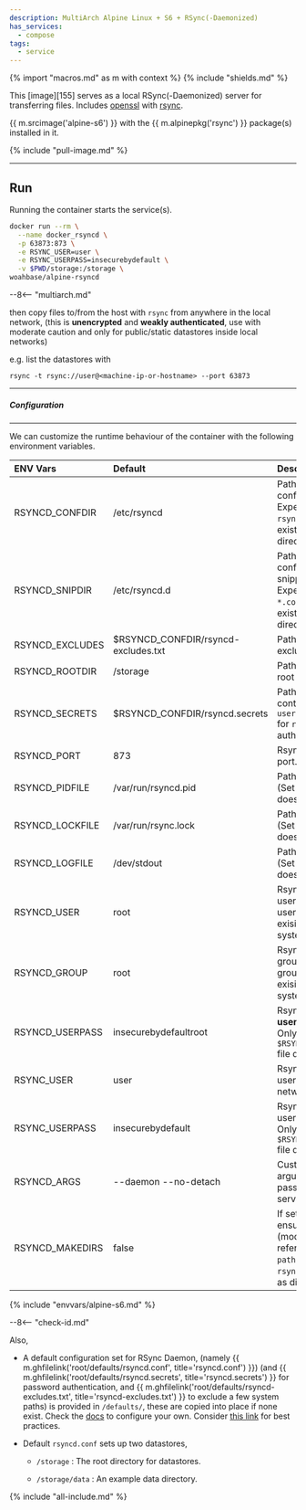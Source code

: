 ```yaml
---
description: MultiArch Alpine Linux + S6 + RSync(-Daemonized)
has_services:
  - compose
tags:
  - service
---
```


{% import "macros.md" as m with context %}
{% include "shields.md" %}

This [image][155] serves as a local RSync(-Daemonized) server for
transferring files. Includes [openssl][2] with [rsync][1].

{{ m.srcimage('alpine-s6') }} with the {{ m.alpinepkg('rsync') }}
package(s) installed in it.

{% include "pull-image.md" %}

---
Run
---

Running the container starts the service(s).

``` sh
docker run --rm \
  --name docker_rsyncd \
  -p 63873:873 \
  -e RSYNC_USER=user \
  -e RSYNC_USERPASS=insecurebydefault \
  -v $PWD/storage:/storage \
woahbase/alpine-rsyncd
```

--8<-- "multiarch.md"

then copy files to/from the host with `rsync` from anywhere in the
local network, (this is **unencrypted** and **weakly
authenticated**, use with moderate caution and only for
public/static datastores inside local networks)

e.g. list the datastores with

```
rsync -t rsync://user@<machine-ip-or-hostname> --port 63873
```

---
##### Configuration
---

We can customize the runtime behaviour of the container with the
following environment variables.

| ENV Vars          | Default                             | Description
| :---              | :---                                | :---
| RSYNCD_CONFDIR    | /etc/rsyncd                         | Path to configuration dir. Expects `rsyncd.conf` to exist in this directory.
| RSYNCD_SNIPDIR    | /etc/rsyncd.d                       | Path to configuration snippets dir. Expects `*.inc` or `*.conf` files to exist in this directory.
| RSYNCD_EXCLUDES   | $RSYNCD_CONFDIR/rsyncd-excludes.txt | Path to default excludes file.
| RSYNCD_ROOTDIR    | /storage                            | Path to datastores root directory.
| RSYNCD_SECRETS    | $RSYNCD_CONFDIR/rsyncd.secrets      | Path to file containing `username:password` for `rsync` weak authentication.
| RSYNCD_PORT       | 873                                 | Rsyncd default port.
| RSYNCD_PIDFILE    | /var/run/rsyncd.pid                 | Path to PID file. (Set only if file does not exist.)
| RSYNCD_LOCKFILE   | /var/run/rsync.lock                 | Path to lock file. (Set only if file does not exist.)
| RSYNCD_LOGFILE    | /dev/stdout                         | Path to log file. (Set only if file does not exist.)
| RSYNCD_USER       | root                                | Rsyncd **default** user. Must be a user already exising in the system.
| RSYNCD_GROUP      | root                                | Rsyncd **default** group. Must be a group already exising in the system.
| RSYNCD_USERPASS   | insecurebydefaultroot               | Rsyncd **default user** password. Only set if `$RSYNCD_SECRETS` file does not exist.
| RSYNC_USER        | user                                | Rsyncd **alternate** user, for local network access.
| RSYNC_USERPASS    | insecurebydefault                   | Rsyncd **alternate** user password. Only set if `$RSYNCD_SECRETS` file does not exist.
| RSYNCD_ARGS       | --daemon --no-detach                | Customizable arguments passed to `rsync` service.
| RSYNCD_MAKEDIRS   | false                               | If set to `true`, ensure datastores (modules) referenced (as `path = ...`) in `rsyncd.conf` exist as directories.
{% include "envvars/alpine-s6.md" %}

--8<-- "check-id.md"

Also,

* A default configuration set for RSync Daemon, (namely
  {{ m.ghfilelink('root/defaults/rsyncd.conf', title='rsyncd.conf') }})
  (and
  {{ m.ghfilelink('root/defaults/rsyncd.secrets', title='rsyncd.secrets') }}
  for password authentication, and
  {{ m.ghfilelink('root/defaults/rsyncd-excludes.txt', title='rsyncd-excludes.txt') }}
  to exclude a few system paths)
  is provided in `/defaults/`, these are copied into place if none
  exist. Check the [docs][3] to configure your own. Consider [this
  link][4] for best practices.

* Default `rsyncd.conf` sets up two datastores,

    * `/storage` : The root directory for datastores.

    * `/storage/data` : An example data directory.

[1]: https://www.samba.org/rsync/
[2]: https://www.openssl.org/
[3]: https://linux.die.net/man/5/rsyncd.conf
[4]: https://www.upguard.com/blog/secure-rsync

{% include "all-include.md" %}
